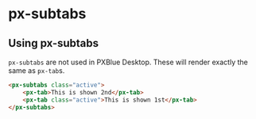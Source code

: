 px-subtabs
============

## Using px-subtabs

`px-subtabs` are not used in PXBlue Desktop. These will render exactly the same as `px-tab`s.

```html
<px-subtabs class="active">
    <px-tab>This is shown 2nd</px-tab>
    <px-tab class="active">This is shown 1st</px-tab>
</px-subtabs>
```